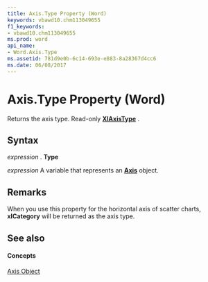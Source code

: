 ```yaml
---
title: Axis.Type Property (Word)
keywords: vbawd10.chm113049655
f1_keywords:
- vbawd10.chm113049655
ms.prod: word
api_name:
- Word.Axis.Type
ms.assetid: 781d9e0b-6c14-693e-e883-8a28367d4cc6
ms.date: 06/08/2017
---
```



# Axis.Type Property (Word)

Returns the axis type. Read-only **[XlAxisType](xlaxistype-enumeration-word.md)** .


## Syntax

 _expression_ . **Type**

 _expression_ A variable that represents an **[Axis](axis-object-word.md)** object.


## Remarks

When you use this property for the horizontal axis of scatter charts, **xlCategory** will be returned as the axis type.


## See also


#### Concepts


[Axis Object](axis-object-word.md)

